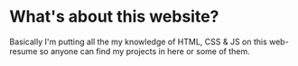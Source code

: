 # What's about this website?

Basically I'm putting all the my knowledge of HTML, CSS & JS on this web-resume so anyone can find my projects in here or some of them.
